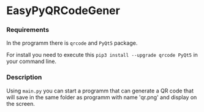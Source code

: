 # EasyPyQRCodeGener
### Requirements
In the programm there is `qrcode` and `PyQt5` package.

For install you need to execute this `pip3 install --upgrade qrcode PyQt5` in your command line.
### Description
Using `main.py` you can start a programm that can generate a QR code that will save in the same folder as programm with name 'qr.png' and display on the screen.

